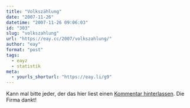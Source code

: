 ```yaml
---
title: "Volkszählung"
date: "2007-11-26"
datetime: "2007-11-26 09:06:03"
id: "303"
slug: "volkszahlung"
url: "https://eay.cc/2007/volkszahlung/"
author: "eay"
format: "post"
tags:
  - eayz
  - statistik
meta:
  - yourls_shorturl: "https://eay.li/g9"
---
```


Kann mal bitte jeder, der das hier liest einen [Kommentar hinterlassen](//eay.cc/2007/volkszahlung/). Die Firma dankt!
